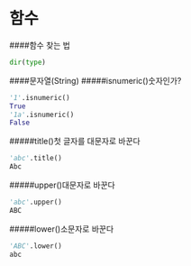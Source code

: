 함수
====
####함수 찾는 법
```python
dir(type)
```
####문자열(String)
#####isnumeric()숫자인가?
```python
'1'.isnumeric()
True
'1a'.isnumeric()
False
```
#####title()첫 글자를 대문자로 바꾼다
```python
'abc'.title()
Abc
```
#####upper()대문자로 바꾼다
```python
'abc'.upper()
ABC
```
#####lower()소문자로 바꾼다
```python
'ABC'.lower()
abc
```